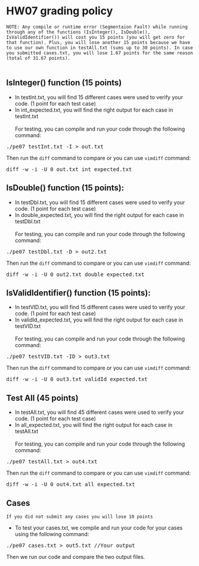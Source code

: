 # HW07 grading policy

`NOTE: Any compile or runtime error (Segmentaion Fault) while running through any of the functions (IsInteger(), IsDouble(), IsValidIdentifier()) will cost you 15 points (you will get zero for that function). Plus, you will lose another 15 points because we have to use our own function in testAll.txt (sums up to 30 points). In case you submitted cases.txt, you will lose 1.67 points for the same reason (total of 31.67 points).`</br></br>



## IsInteger() function (15 points)
- In testInt.txt, you will find 15 different cases were used to verify your code. (1 point for each test case)
- In int_expected.txt, you will find the right output for each case in testInt.txt </br></br>
For testing, you can compile and run  your code through the following command:
<pre>
./pe07 testInt.txt -I > out.txt
</pre>
Then run the `diff` command to compare or you can use `vimdiff` command:
<pre>
diff -w -i -U 0 out.txt int_expected.txt
</pre>

	
## IsDouble() function (15 points):
- In testDbl.txt, you will find 15 different cases were used to verify your code. (1 point for each test case)
- In double_expected.txt, you will find the right output for each case in testDbl.txt </br></br>
For testing, you can compile and run  your code through the following command:
<pre>
./pe07 testDbl.txt -D > out2.txt
</pre>
Then run the `diff` command to compare or you can use `vimdiff` command:
<pre>
diff -w -i -U 0 out2.txt double_expected.txt
</pre>


## IsValidIdentifier() function (15 points):
- In testVID.txt, you will find 15 different cases were used to verify your code. (1 point for each test case)
- In validId_expected.txt, you will find the right output for each case in testVID.txt </br></br>
For testing, you can compile and run  your code through the following command:
<pre>
./pe07 testVID.txt -ID > out3.txt
</pre>
Then run the `diff` command to compare or you can use `vimdiff` command:
<pre>
diff -w -i -U 0 out3.txt validId_expected.txt
</pre>


## Test All (45 points)
- In testAll.txt, you will find 45 different cases were used to verify your code. (1 point for each test case)
- In all_expected.txt, you will find the right output for each case in testAll.txt </br></br>
For testing, you can compile and run  your code through the following command:
<pre>
./pe07 testAll.txt > out4.txt
</pre>
Then run the `diff` command to compare or you can use `vimdiff` command:
<pre>
diff -w -i -U 0 out4.txt all_expected.txt
</pre>

## Cases
`If you did not submit any cases you will lose 10 points`
- To test your cases.txt, we compile and run your code for your cases using the following command:
<pre>
./pe07 cases.txt > out5.txt //Your output
</pre>

Then we run our code and compare the two output files.





